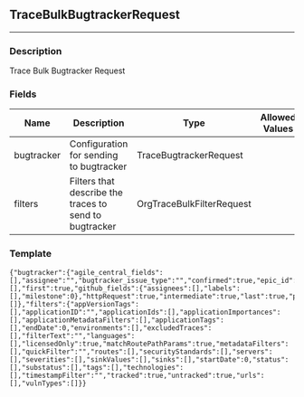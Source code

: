 ## TraceBulkBugtrackerRequest
---
### Description
Trace Bulk Bugtracker Request
### Fields
| Name | Description | Type | Allowed Values | Required |
| ---- | ----------- | ---- | -------------- | -------- |
| bugtracker | Configuration for sending to bugtracker | TraceBugtrackerRequest |  | true |
| filters | Filters that describe the traces to send to bugtracker | OrgTraceBulkFilterRequest |  | true |
### Template
```
{"bugtracker":{"agile_central_fields":[],"assignee":"","bugtracker_issue_type":"","confirmed":true,"epic_id":"","fields":[],"first":true,"github_fields":{"assignees":[],"labels":[],"milestone":0},"httpRequest":true,"intermediate":true,"last":true,"priority":"","recommendation":true,"references":true,"risk":true,"traces":[]},"filters":{"appVersionTags":[],"applicationID":"","applicationIds":[],"applicationImportances":[],"applicationMetadataFilters":[],"applicationTags":[],"endDate":0,"environments":[],"excludedTraces":[],"filterText":"","languages":[],"licensedOnly":true,"matchRoutePathParams":true,"metadataFilters":[],"quickFilter":"","routes":[],"securityStandards":[],"servers":[],"severities":[],"sinkValues":[],"sinks":[],"startDate":0,"status":[],"substatus":[],"tags":[],"technologies":[],"timestampFilter":"","tracked":true,"untracked":true,"urls":[],"vulnTypes":[]}}
```
